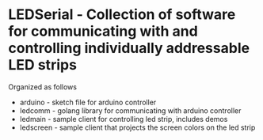 # LEDSerial - Collection of software for communicating with and controlling individually addressable LED strips

Organized as follows

* arduino - sketch file for arduino controller
* ledcomm - golang library for communicating with arduino controller
* ledmain - sample client for controlling led strip, includes demos
* ledscreen - sample client that projects the screen colors on the led strip


